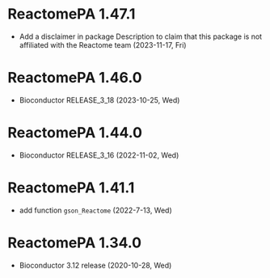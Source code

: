 # ReactomePA 1.47.1

+ Add a disclaimer in package Description to claim that this package is not affiliated with the Reactome team (2023-11-17, Fri)

# ReactomePA 1.46.0

+ Bioconductor RELEASE_3_18 (2023-10-25, Wed)

# ReactomePA 1.44.0

+ Bioconductor RELEASE_3_16 (2022-11-02, Wed)

# ReactomePA 1.41.1

+ add function `gson_Reactome` (2022-7-13, Wed)

# ReactomePA 1.34.0

+ Bioconductor 3.12 release (2020-10-28, Wed)

